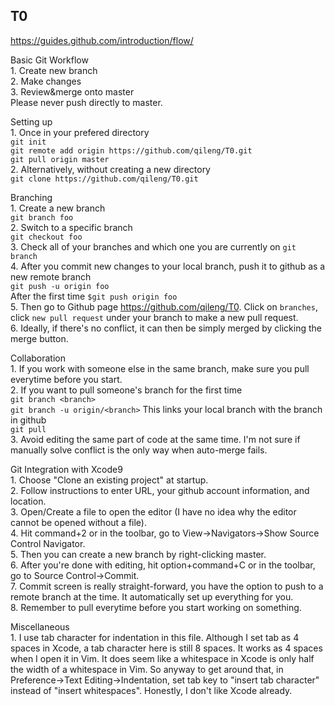 T0
------------------------------------------------
https://guides.github.com/introduction/flow/<br/>

Basic Git Workflow <br/>
	1. Create new branch </br>
	2. Make changes</br>
	3. Review&merge onto master</br>
	Please never push directly to master.

Setting up <br/>
	1. Once in your prefered directory </br>
	`git init`</br>
	`git remote add origin https://github.com/qileng/T0.git `</br>
	`git pull origin master`</br>
	2. Alternatively, without creating a new directory </br>
	`git clone https://github.com/qileng/T0.git`</br>


Branching <br/>
	1. Create a new branch</br>
	`git branch foo`</br>
	2. Switch to a specific branch</br>
	`git checkout foo`</br>
	3. Check all of your branches and which one you are currently on
	`git branch`</br>
	4. After you commit new changes to your local branch, push it to github as a
	new remote branch</br>
	`git push -u origin foo`</br>
		After the first time `$git push origin foo`</br>
	5. Then go to Github page https://github.com/qileng/T0. Click on `branches`, click `new pull request` under your branch to make a new 
	pull request.</br>
	6. Ideally, if there's no conflict, it can then be simply merged by clicking
	the merge button.

Collaboration <br/>
	1. If you work with someone else in the same branch, make sure you pull everytime before you start. <br/>
	2. If you want to pull someone's branch for the first time <br/>
	`git branch <branch>` </br>
	`git branch -u origin/<branch>` This links your local branch with the branch in github</br>
	`git pull`</br>
	3. Avoid editing the same part of code at the same time. I'm not sure if manually solve conflict is the only way when auto-merge fails. <br/>

Git Integration with Xcode9 <br/>
	1. Choose "Clone an existing project" at startup.<br/>
	2. Follow instructions to enter URL, your github account information, and location. <br/>
	3. Open/Create a file to open the editor (I have no idea why the editor cannot be opened without a file). <br/> 
	4. Hit command+2 or in the toolbar, go to View->Navigators->Show Source Control Navigator. <br/>
	5. Then you can create a new branch by right-clicking master. <br/>
	6. After you're done with editing, hit option+command+C or in the toolbar, go to Source Control->Commit. <br/>
	7. Commit screen is really straight-forward, you have the option to push to a remote branch at the time. It automatically set up everything for you. <br/>
	8. Remember to pull everytime before you start working on something. <br/>
	
Miscellaneous <br/>
	1. I use tab character for indentation in this file. Although I set tab as 4 spaces in Xcode, a tab character here is still 8 spaces. It works as 4 spaces when I open it in Vim. It does seem like a whitespace in Xcode is only half the width of a whitespace in Vim. So anyway to get around that, in Preference->Text Editing->Indentation, set tab key to "insert tab character" instead of "insert whitespaces". Honestly, I don't like Xcode already. <br/>
